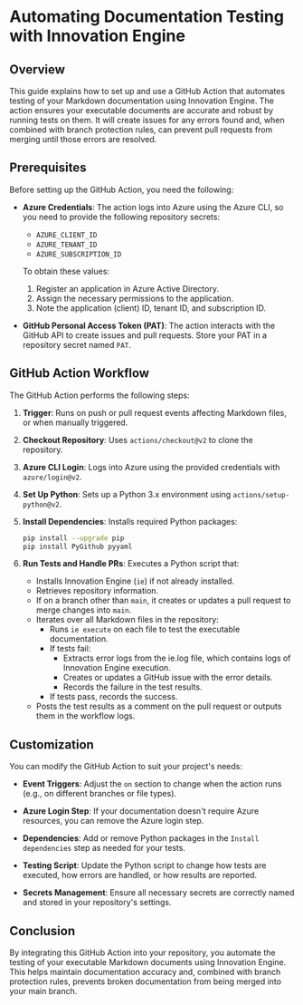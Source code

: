 # Automating Documentation Testing with Innovation Engine

## Overview

This guide explains how to set up and use a GitHub Action that automates testing of your Markdown documentation using Innovation Engine. The action ensures your executable documents are accurate and robust by running tests on them. It will create issues for any errors found and, when combined with branch protection rules, can prevent pull requests from merging until those errors are resolved.

## Prerequisites

Before setting up the GitHub Action, you need the following:

- **Azure Credentials**: The action logs into Azure using the Azure CLI, so you need to provide the following repository secrets:
  - `AZURE_CLIENT_ID`
  - `AZURE_TENANT_ID`
  - `AZURE_SUBSCRIPTION_ID`

  To obtain these values:
  1. Register an application in Azure Active Directory.
  2. Assign the necessary permissions to the application.
  3. Note the application (client) ID, tenant ID, and subscription ID.

- **GitHub Personal Access Token (PAT)**: The action interacts with the GitHub API to create issues and pull requests. Store your PAT in a repository secret named `PAT`.

## GitHub Action Workflow

The GitHub Action performs the following steps:

1. **Trigger**: Runs on push or pull request events affecting Markdown files, or when manually triggered.

2. **Checkout Repository**: Uses `actions/checkout@v2` to clone the repository.

3. **Azure CLI Login**: Logs into Azure using the provided credentials with `azure/login@v2`.

4. **Set Up Python**: Sets up a Python 3.x environment using `actions/setup-python@v2`.

5. **Install Dependencies**: Installs required Python packages:
   ```bash
   pip install --upgrade pip
   pip install PyGithub pyyaml
   ```

6. **Run Tests and Handle PRs**: Executes a Python script that:
   - Installs Innovation Engine (`ie`) if not already installed.
   - Retrieves repository information.
   - If on a branch other than `main`, it creates or updates a pull request to merge changes into `main`.
   - Iterates over all Markdown files in the repository:
     - Runs `ie execute` on each file to test the executable documentation.
     - If tests fail:
       - Extracts error logs from the ie.log file, which contains logs of Innovation Engine execution.
       - Creates or updates a GitHub issue with the error details.
       - Records the failure in the test results.
     - If tests pass, records the success.
   - Posts the test results as a comment on the pull request or outputs them in the workflow logs.

## Customization

You can modify the GitHub Action to suit your project's needs:

- **Event Triggers**: Adjust the `on` section to change when the action runs (e.g., on different branches or file types).

- **Azure Login Step**: If your documentation doesn't require Azure resources, you can remove the Azure login step.

- **Dependencies**: Add or remove Python packages in the `Install dependencies` step as needed for your tests.

- **Testing Script**: Update the Python script to change how tests are executed, how errors are handled, or how results are reported.

- **Secrets Management**: Ensure all necessary secrets are correctly named and stored in your repository's settings.

## Conclusion

By integrating this GitHub Action into your repository, you automate the testing of your executable Markdown documents using Innovation Engine. This helps maintain documentation accuracy and, combined with branch protection rules, prevents broken documentation from being merged into your main branch.